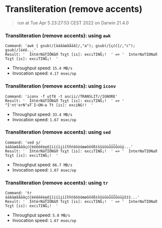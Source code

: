 # Transliteration (remove accents)
 
> run at Tue Apr  5 23:27:53 CEST 2022 on Darwin 21.4.0
 
### Transliteration (remove accents): using `awk`
```
Command: 'awk { gsub(/[àáâäæãåāǎ]/,"a"); gsub(/[çćč]/,"c"); gsub(/[èéê...'
Result: '  ÎńtérNäTÌÕNãЛ Tεχt [is]: excıΤΙNĞ¡!  ' => '  InterNaTIONaЛ Tεχt [is]: excıΤΙNĞ¡!  '
```
* Throughput speed: `15.4 MB/s`
* Invocation speed: `4.17 msec/op`

### Transliteration (remove accents): using `iconv`
```
Command: 'iconv -f utf8 -t ascii//TRANSLIT//IGNORE'
Result: '  ÎńtérNäTÌÕNãЛ Tεχt [is]: excıΤΙNĞ¡!  ' => '  ^I'nt'erN"aT`I~ON~a Tt [is]: exciNG!!  '
```
* Throughput speed: `33.4 MB/s`
* Invocation speed: `1.67 msec/op`

### Transliteration (remove accents): using `sed`
```
Command: 'sed y/àáâäæãåāǎçćčèéêëēėęěîïííīįìǐłñńôöòóœøōǒõßśšûüǔùǖǘǚǜúūÿ...'
Result: '  ÎńtérNäTÌÕNãЛ Tεχt [is]: excıΤΙNĞ¡!  ' => '  InterNaTIONaЛ Tεχt [is]: excıΤΙNĞ¡!  '
```
* Throughput speed: `66.7 MB/s`
* Invocation speed: `1.67 msec/op`

### Transliteration (remove accents): using `tr`
```
Command: 'tr àáâäæãåāǎçćčèéêëēėęěîïííīįìǐłñńôöòóœøōǒõßśšûüǔùǖǘǚǜúūÿžźż...'
Result: '  ÎńtérNäTÌÕNãЛ Tεχt [is]: excıΤΙNĞ¡!  ' => '  InterNaTIONaЛ Tεχt [is]: excıΤΙNĞ¡!  '
```
* Throughput speed: `5.0 MB/s`
* Invocation speed: `1.67 msec/op`

